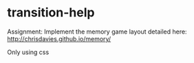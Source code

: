 # transition-help

Assignment:
Implement the memory game layout detailed here: http://chrisdavies.github.io/memory/

Only using css


